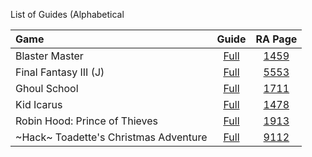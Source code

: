 List of Guides (Alphabetical

|Game|Guide|RA Page|
|:--|:--:|:--:|
|Blaster Master | [Full](Blaster-Master-(NES)) | [1459](https://retroachievements.org/game/1459)|
|Final Fantasy III (J) | [Full](Final-Fantasy-III-(J)-(NES)) | [5553](https://retroachievements.org/game/5553)|
|Ghoul School | [Full](Ghoul-School-(NES)) | [1711](https://retroachievements.org/game/1711)|
|Kid Icarus | [Full](Kid-Icarus-(NES)) | [1478](https://retroachievements.org/game/1478)|
|Robin Hood: Prince of Thieves | [Full](Robin-Hood-Prince-of-Thieves-(NES)) | [1913](https://retroachievements.org/game/1913)|
|\~Hack\~ Toadette's Christmas Adventure | [Full](Toadettes-Christmas-Adventure-(Hack)-(NES)) | [9112](https://retroachievements.org/game/9112)|
